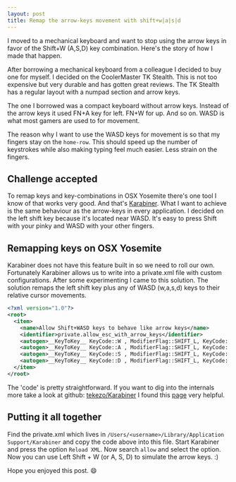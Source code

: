 ```yaml
---
layout: post
title: Remap the arrow-keys movement with shift+w|a|s|d
---
```


I moved to a mechanical keyboard and want to stop using the arrow keys in favor of the Shift+W (A,S,D) key combination. Here's the story of how I made that happen.

After borrowing a mechanical keyboard from a colleague I decided to buy one for myself.
I decided on the CoolerMaster TK Stealth. This is not too expensive but very durable and has gotten great reviews. The TK Stealth has a regular layout with a numpad section and arrow keys.

The one I borrowed was a compact keyboard without arrow keys.
Instead of the arrow keys it used FN+A key for left. FN+W for up. And so on.
WASD is what most gamers are used to for movement.

The reason why I want to use the WASD keys for movement is so that my fingers stay on the `home-row`.
This should speed up the number of keystrokes while also making typing feel much easier. Less strain on the fingers.

## Challenge accepted

To remap keys and key-combinations in OSX Yosemite there's one tool I know of that works very good.
And that's
<a href="https://pqrs.org/osx/karabiner/" target="_blank"> Karabiner</a>.
What I want to achieve is the same behaviour as the arrow-keys in every application. I decided on the left shift key because it's located near WASD. It's easy to press Shift with your pinky and WASD with your other fingers.

## Remapping keys on OSX Yosemite

Karabiner does not have this feature built in so we need to roll our own. Fortunately Karabiner allows us to write into a private.xml file with custom configurations. After some experimenting I came to this solution. The solution remaps the left shift key plus any of WASD (w,a,s,d) keys to their relative cursor movements.

```xml
<?xml version="1.0"?>
<root>
  <item>
    <name>Allow Shift+WASD keys to behave like arrow keys</name>
    <identifier>private.allow_esc_with_arrow_keys</identifier>
    <autogen>__KeyToKey__ KeyCode::W , ModifierFlag::SHIFT_L, KeyCode::CURSOR_UP | ModifierFlag::NONE</autogen>
    <autogen>__KeyToKey__ KeyCode::A , ModifierFlag::SHIFT_L, KeyCode::CURSOR_LEFT | ModifierFlag::NONE</autogen>
    <autogen>__KeyToKey__ KeyCode::S , ModifierFlag::SHIFT_L, KeyCode::CURSOR_DOWN | ModifierFlag::NONE</autogen>
    <autogen>__KeyToKey__ KeyCode::D , ModifierFlag::SHIFT_L, KeyCode::CURSOR_RIGHT | ModifierFlag::NONE</autogen>
  </item>
</root>

```

The 'code' is pretty straightforward. If you want to dig into the internals more take a look at github:
<a href="https://github.com/tekezo/Karabiner" target="_blank">tekezo/Karabiner</a>
I found this
<a href="https://github.com/tekezo/Karabiner/blob/a13a11bb3c60401b7023958bf6d5205db4a30eb1/src/core/server/Resources/include/checkbox/custom_shortcuts.xml" target="_blank">page</a>
very helpful.

## Putting it all together
Find the private.xml which lives in ```/Users/<username>/Library/Application Support/Karabiner``` and copy the code above into this file. Start Karabiner and press the option `Reload XML`. Now search `allow` and select the option. Now you can use Left Shift + W (or A, S, D) to simulate the arrow keys. :)


Hope you enjoyed this post. :smile:
